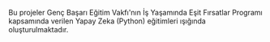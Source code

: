 Bu projeler Genç Başarı Eğitim Vakfı'nın İş Yaşamında Eşit Fırsatlar Programı kapsamında verilen Yapay Zeka (Python) eğitimleri ışığında oluşturulmaktadır.
